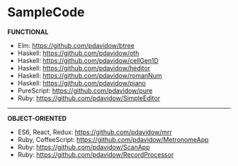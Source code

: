 # SampleCode

**FUNCTIONAL**
* Elm: https://github.com/pdavidow/btree
* Haskell: https://github.com/pdavidow/oth
* Haskell: https://github.com/pdavidow/cellGen1D
* Haskell: https://github.com/pdavidow/heditor
* Haskell: https://github.com/pdavidow/romanNum
* Haskell: https://github.com/pdavidow/piano
* PureScript: https://github.com/pdavidow/pure
* Ruby: https://github.com/pdavidow/SimpleEditor

---

**OBJECT-ORIENTED**
* ES6, React, Redux: https://github.com/pdavidow/mrr
* Ruby, CoffeeScript: https://github.com/pdavidow/MetronomeApp
* Ruby: https://github.com/pdavidow/ScanApp
* Ruby: https://github.com/pdavidow/RecordProcessor
